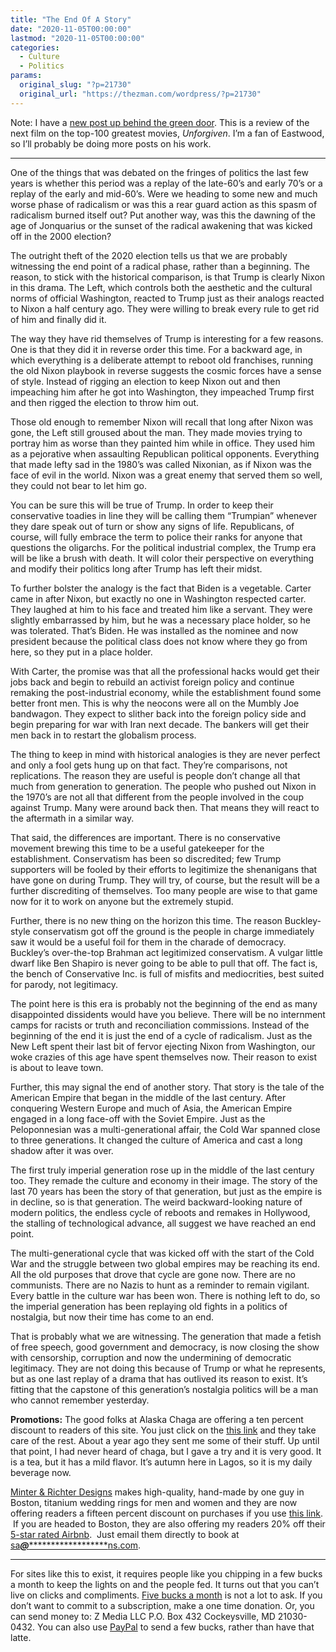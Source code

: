 ```yaml
---
title: "The End Of A Story"
date: "2020-11-05T00:00:00"
lastmod: "2020-11-05T00:00:00"
categories:
  - Culture
  - Politics
params:
  original_slug: "?p=21730"
  original_url: "https://thezman.com/wordpress/?p=21730"
---
```


Note: I have a <a href="https://www.subscribestar.com/posts/213317"
rel="noopener noreferrer" target="_blank">new post up behind the green
door</a>. This is a review of the next film on the top-100 greatest
movies, *Unforgiven*. I’m a fan of Eastwood, so I’ll probably be doing
more posts on his work.

------------------------------------------------------------------------

One of the things that was debated on the fringes of politics the last
few years is whether this period was a replay of the late-60’s and early
70’s or a replay of the early and mid-60’s. Were we heading to some new
and much worse phase of radicalism or was this a rear guard action as
this spasm of radicalism burned itself out? Put another way, was this
the dawning of the age of Jonquarius or the sunset of the radical
awakening that was kicked off in the 2000 election?

The outright theft of the 2020 election tells us that we are probably
witnessing the end point of a radical phase, rather than a beginning.
The reason, to stick with the historical comparison, is that Trump is
clearly Nixon in this drama. The Left, which controls both the aesthetic
and the cultural norms of official Washington, reacted to Trump just as
their analogs reacted to Nixon a half century ago. They were willing to
break every rule to get rid of him and finally did it.

The way they have rid themselves of Trump is interesting for a few
reasons. One is that they did it in reverse order this time. For a
backward age, in which everything is a deliberate attempt to reboot old
franchises, running the old Nixon playbook in reverse suggests the
cosmic forces have a sense of style. Instead of rigging an election to
keep Nixon out and then impeaching him after he got into Washington,
they impeached Trump first and then rigged the election to throw him
out.

Those old enough to remember Nixon will recall that long after Nixon was
gone, the Left still groused about the man. They made movies trying to
portray him as worse than they painted him while in office. They used
him as a pejorative when assaulting Republican political opponents.
Everything that made lefty sad in the 1980’s was called Nixonian, as if
Nixon was the face of evil in the world. Nixon was a great enemy that
served them so well, they could not bear to let him go.

You can be sure this will be true of Trump. In order to keep their
conservative toadies in line they will be calling them “Trumpian”
whenever they dare speak out of turn or show any signs of life.
Republicans, of course, will fully embrace the term to police their
ranks for anyone that questions the oligarchs. For the political
industrial complex, the Trump era will be like a brush with death. It
will color their perspective on everything and modify their politics
long after Trump has left their midst.

To further bolster the analogy is the fact that Biden is a vegetable.
Carter came in after Nixon, but exactly no one in Washington respected
carter. They laughed at him to his face and treated him like a servant.
They were slightly embarrassed by him, but he was a necessary place
holder, so he was tolerated. That’s Biden. He was installed as the
nominee and now president because the political class does not know
where they go from here, so they put in a place holder.

With Carter, the promise was that all the professional hacks would get
their jobs back and begin to rebuild an activist foreign policy and
continue remaking the post-industrial economy, while the establishment
found some better front men. This is why the neocons were all on the
Mumbly Joe bandwagon. They expect to slither back into the foreign
policy side and begin preparing for war with Iran next decade. The
bankers will get their men back in to restart the globalism process.

The thing to keep in mind with historical analogies is they are never
perfect and only a fool gets hung up on that fact. They’re comparisons,
not replications. The reason they are useful is people don’t change all
that much from generation to generation. The people who pushed out Nixon
in the 1970’s are not all that different from the people involved in the
coup against Trump. Many were around back then. That means they will
react to the aftermath in a similar way.

That said, the differences are important. There is no conservative
movement brewing this time to be a useful gatekeeper for the
establishment. Conservatism has been so discredited; few Trump
supporters will be fooled by their efforts to legitimize the shenanigans
that have gone on during Trump. They will try, of course, but the result
will be a further discrediting of themselves. Too many people are wise
to that game now for it to work on anyone but the extremely stupid.

Further, there is no new thing on the horizon this time. The reason
Buckley-style conservatism got off the ground is the people in charge
immediately saw it would be a useful foil for them in the charade of
democracy. Buckley’s over-the-top Brahman act legitimized conservatism.
A vulgar little dwarf like Ben Shapiro is never going to be able to pull
that off. The fact is, the bench of Conservative Inc. is full of misfits
and mediocrities, best suited for parody, not legitimacy.

The point here is this era is probably not the beginning of the end as
many disappointed dissidents would have you believe. There will be no
internment camps for racists or truth and reconciliation commissions.
Instead of the beginning of the end it is just the end of a cycle of
radicalism. Just as the New Left spent their last bit of fervor ejecting
Nixon from Washington, our woke crazies of this age have spent
themselves now. Their reason to exist is about to leave town.

Further, this may signal the end of another story. That story is the
tale of the American Empire that began in the middle of the last
century. After conquering Western Europe and much of Asia, the American
Empire engaged in a long face-off with the Soviet Empire. Just as the
Peloponnesian was a multi-generational affair, the Cold War spanned
close to three generations. It changed the culture of America and cast a
long shadow after it was over.

The first truly imperial generation rose up in the middle of the last
century too. They remade the culture and economy in their image. The
story of the last 70 years has been the story of that generation, but
just as the empire is in decline, so is that generation. The weird
backward-looking nature of modern politics, the endless cycle of reboots
and remakes in Hollywood, the stalling of technological advance, all
suggest we have reached an end point.

The multi-generational cycle that was kicked off with the start of the
Cold War and the struggle between two global empires may be reaching its
end. All the old purposes that drove that cycle are gone now. There are
no communists. There are no Nazis to hunt as a reminder to remain
vigilant. Every battle in the culture war has been won. There is nothing
left to do, so the imperial generation has been replaying old fights in
a politics of nostalgia, but now their time has come to an end.

That is probably what we are witnessing. The generation that made a
fetish of free speech, good government and democracy, is now closing the
show with censorship, corruption and now the undermining of democratic
legitimacy. They are not doing this because of Trump or what he
represents, but as one last replay of a drama that has outlived its
reason to exist. It’s fitting that the capstone of this generation’s
nostalgia politics will be a man who cannot remember yesterday.

**Promotions:** The good folks at Alaska Chaga are offering a ten
percent discount to readers of this site. You just click on the
<a href="https://alaskachaga.us/discount/ZMAN" rel="noopener noreferrer"
target="_blank">this link</a> and they take care of the rest. About a
year ago they sent me some of their stuff. Up until that point, I had
never heard of chaga, but I gave a try and it is very good. It is a tea,
but it has a mild flavor. It’s autumn here in Lagos, so it is my daily
beverage now.

<a href="https://www.minterandrichterdesigns.com/"
rel="noreferrer nofollow noopener" target="_blank">Minter &amp; Richter
Designs</a> makes high-quality, hand-made by one guy in Boston, titanium
wedding rings for men and women and they are now offering readers a
fifteen percent discount on purchases if you use
<a href="https://www.minterandrichterdesigns.com/discount/ZMAN"
rel="noreferrer nofollow noopener" target="_blank">this link</a>. 
 <span class="highlight"><span class="colour"><span class="font"><span class="size">If
you are headed to Boston, they are also offering my readers 20% off
their <a
href="https://www.airbnb.com/users/7988017/listings?user_id=7988017&amp;s=3"
rel="noopener noreferrer" target="_blank">5-star rated Airbnb</a>.  Just
email them directly to book at
<a href="mailto:sa***@*********************ns.com"
data-original-string="3QJyBOfotTZ+9PzReplzXQ==cb7jih3CBfkTl2rb+DKzejXjZdPahBxLZ3blQHNCsqRuyKmTkunHWpV94mF6IhpLB6Z"><span
class="apbct-email-encoder"
data-original-string="/UZRV+IPArDf8/C9jBoYJw==cb7dmtpdZECkmoZEETx+VV3AOe9VGYTmKFYsyN6xHlaQsJH+HIzoQdvck5ZR3TBy5e5"
title="This contact has been encoded by Anti-Spam by CleanTalk. Click to decode. To finish the decoding make sure that JavaScript is enabled in your browser.">sa<span
class="apbct-blur">***</span>@<span
class="apbct-blur">*********************</span>ns.com</span></a>.</span></span></span></span>

------------------------------------------------------------------------

For sites like this to exist, it requires people like you chipping in a
few bucks a month to keep the lights on and the people fed. It turns out
that you can’t live on clicks and compliments.
<a href="https://www.subscribestar.com/the-z-blog"
rel="noopener noreferrer" target="_blank">Five bucks a month</a> is not
a lot to ask. If you don’t want to commit to a subscription, make a one
time donation. Or, you can send money to: Z Media LLC P.O. Box 432
Cockeysville, MD 21030-0432. You can also use <a
href="https://www.paypal.com/cgi-bin/webscr?cmd=_s-xclick&amp;hosted_button_id=UDAS2Q8JYA6CN&amp;source=url"
rel="noopener noreferrer" target="_blank">PayPal</a> to send a few
bucks, rather than have that latte.
